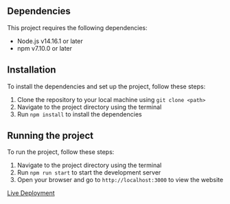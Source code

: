 ## Dependencies

This project requires the following dependencies:

- Node.js v14.16.1 or later
- npm v7.10.0 or later

## Installation

To install the dependencies and set up the project, follow these steps:

1. Clone the repository to your local machine using `git clone <path>`
2. Navigate to the project directory using the terminal
3. Run `npm install` to install the dependencies

## Running the project

To run the project, follow these steps:

1. Navigate to the project directory using the terminal
2. Run `npm run start` to start the development server
3. Open your browser and go to `http://localhost:3000` to view the website

[Live Deployment](https://shortt.netlify.app/)